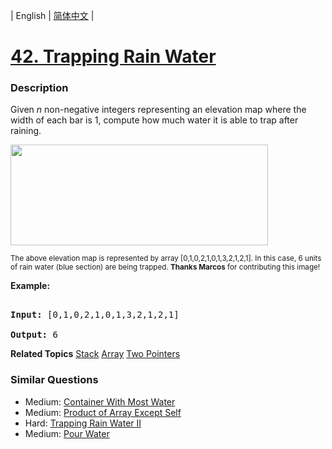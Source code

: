 | English | [简体中文](README.md) |

# [42. Trapping Rain Water](https://leetcode-cn.com/problems/trapping-rain-water)
 ### Description
<p>Given <em>n</em> non-negative integers representing an elevation map where the width of each bar is 1, compute how much water it is able to trap after raining.</p>

<p><img src="https://assets.leetcode.com/uploads/2018/10/22/rainwatertrap.png" style="width: 412px; height: 161px;" /><br />
<small>The above elevation map is represented by array [0,1,0,2,1,0,1,3,2,1,2,1]. In this case, 6 units of rain water (blue section) are being trapped. <strong>Thanks Marcos</strong> for contributing this image!</small></p>

<p><strong>Example:</strong></p>

<pre>
<strong>Input:</strong> [0,1,0,2,1,0,1,3,2,1,2,1]
<strong>Output:</strong> 6</pre>

**Related Topics**  [Stack](https://leetcode-cn.com/tag/stack) [Array](https://leetcode-cn.com/tag/array) [Two Pointers](https://leetcode-cn.com/tag/two-pointers) 

### Similar Questions
 - Medium:	[Container With Most Water](https://leetcode-cn.com/problems/container-with-most-water) 
 - Medium:	[Product of Array Except Self](https://leetcode-cn.com/problems/product-of-array-except-self) 
 - Hard:	[Trapping Rain Water II](https://leetcode-cn.com/problems/trapping-rain-water-ii) 
 - Medium:	[Pour Water](https://leetcode-cn.com/problems/pour-water) 
